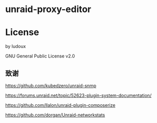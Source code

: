 # unraid-proxy-editor


# License

by ludoux

GNU General Public License v2.0

## 致谢

https://github.com/kubedzero/unraid-snmp

https://forums.unraid.net/topic/52623-plugin-system-documentation/

https://github.com/llalon/unraid-plugin-composerize

https://github.com/dorgan/Unraid-networkstats